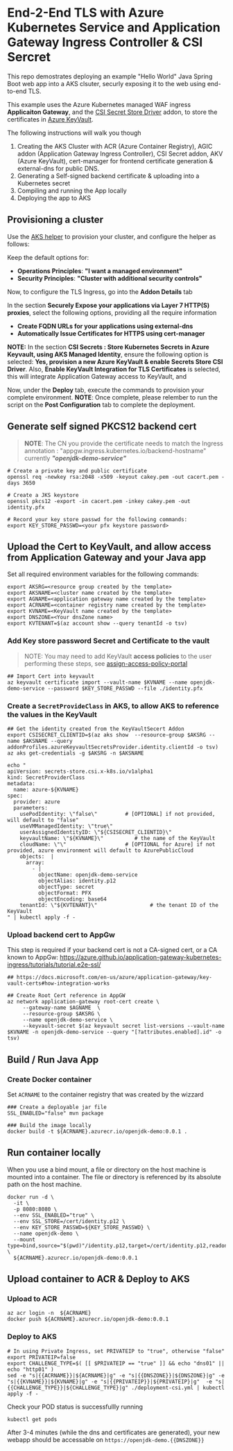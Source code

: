 
# End-2-End TLS with Azure Kubernetes Service and Application Gateway Ingress Controller & CSI Sercret

This repo demostrates deploying an example "Hello World" Java Spring Boot web app into a AKS clsuter, securly exposing it to the web using end-to-end TLS.

This example uses the Azure Kubernetes managed WAF ingress __Applicaiton Gateway__, and the [CSI Secret Store Driver](https://docs.microsoft.com/en-us/azure/aks/csi-secrets-store-driver) addon, to store the certificates in [Azure KeyVault](https://azure.microsoft.com/en-gb/services/key-vault/). 

The following instructions will walk you though

1. Creating the AKS Cluster with ACR (Azure Container Registry), AGIC addon (Application Gateway Ingress Controller), CSI Secret addon, AKV (Azure KeyVault), cert-manager for frontend certificate generation & external-dns for public DNS.
2. Generating a Self-signed backend certificate & uploading into a Kubernetes secret
3. Compiling and running the App locally
4. Deploying the app to AKS

## Provisioning a cluster

Use the [AKS helper](https://azure.github.io/Aks-Construction) to provision your cluster, and configure the helper as follows:

Keep the default options for:
  * __Operations Principles__: __"I want a managed environment"__
  * __Security Principles__: __"Cluster with additional security controls"__

Now, to configure the TLS Ingress, go into the __Addon Details__ tab

  In the section __Securely Expose your applications via Layer 7 HTTP(S) proxies__, select the following options, providing all the require information

  * __Create FQDN URLs for your applications using external-dns__
  * __Automatically Issue Certificates for HTTPS using cert-manager__


  __NOTE:__ In the section __CSI Secrets : Store Kubernetes Secrets in Azure Keyvault, using AKS Managed Identity__,  ensure the following option is selected: __Yes, provision a new Azure KeyVault & enable Secrets Store CSI Driver__.  Also, __Enable KeyVault Integration for TLS Certificates__ is selected, this will integrate Application Gateway access to KeyVault,  and 


Now, under the __Deploy__ tab, execute the commands to provision your complete environment. __NOTE__: Once complete, please relember to run the script on the __Post Configuration__ tab to complete the deployment.


## Generate self signed PKCS12 backend cert

>__NOTE__: The CN you provide the certificate needs to match the Ingress annotation : "appgw.ingress.kubernetes.io/backend-hostname" currently ___"openjdk-demo-service"___

```
# Create a private key and public certificate 
openssl req -newkey rsa:2048 -x509 -keyout cakey.pem -out cacert.pem -days 3650 

# Create a JKS keystore
openssl pkcs12 -export -in cacert.pem -inkey cakey.pem -out identity.pfx 

# Record your key store passwd for the following commands:
export KEY_STORE_PASSWD=<your pfx keystore password>
```


## Upload the Cert to KeyVault, and allow access from Application Gateway and your Java app

Set all required environment variables for the following commands:
```
export AKSRG=<resource group created by the template>
export AKSNAME=<cluster name created by the template>
export AGNAME=<application gateway name created by the template>
export ACRNAME=<container registry name created by the template>
export KVNAME=<KeyVault name created by the template>
export DNSZONE=<Your dnsZone name>
export KVTENANT=$(az account show --query tenantId -o tsv)
```


### Add Key store password Secret and Certificate to the vault


>NOTE: You may need to add KeyVault __access policies__ to the user performing these steps, see [assign-access-policy-portal](https://docs.microsoft.com/en-us/azure/key-vault/general/assign-access-policy-portal)


```
## Import Cert into keyvault
az keyvault certificate import --vault-name $KVNAME --name openjdk-demo-service --password $KEY_STORE_PASSWD --file ./identity.pfx
```

### Create a `SecretProvideClass` in AKS, to allow AKS to reference the values in the KeyVault


```
## Get the identity created from the KeyVaultSecert Addon
export CSISECRET_CLIENTID=$(az aks show  --resource-group $AKSRG --name $AKSNAME --query addonProfiles.azureKeyvaultSecretsProvider.identity.clientId -o tsv)
az aks get-credentials -g $AKSRG -n $AKSNAME

echo "
apiVersion: secrets-store.csi.x-k8s.io/v1alpha1
kind: SecretProviderClass
metadata:
  name: azure-${KVNAME}
spec:
  provider: azure
  parameters:
    usePodIdentity: \"false\"         # [OPTIONAL] if not provided, will default to "false"
    useVMManagedIdentity: \"true\"
    userAssignedIdentityID: \"${CSISECRET_CLIENTID}\"
    keyvaultName: \"${KVNAME}\"          # the name of the KeyVault
    cloudName: \"\"                   # [OPTIONAL for Azure] if not provided, azure environment will default to AzurePublicCloud 
    objects:  |
      array:
        - |
          objectName: openjdk-demo-service
          objectAlias: identity.p12
          objectType: secret
          objectFormat: PFX
          objectEncoding: base64
    tenantId: \"${KVTENANT}\"                 # the tenant ID of the KeyVault
" | kubectl apply -f -
```

### Upload backend cert to AppGw

This step is required if your backend cert is not a CA-signed cert, or a CA known to AppGw: https://azure.github.io/application-gateway-kubernetes-ingress/tutorials/tutorial.e2e-ssl/


```
## https://docs.microsoft.com/en-us/azure/application-gateway/key-vault-certs#how-integration-works

## Create Root Cert reference in AppGW
az network application-gateway root-cert create \
     --gateway-name $AGNAME  \
     --resource-group $AKSRG \
     --name openjdk-demo-service \
     --keyvault-secret $(az keyvault secret list-versions --vault-name $KVNAME -n openjdk-demo-service --query "[?attributes.enabled].id" -o tsv)
```


## Build / Run Java App

### Create Docker container

Set ```ACRNAME``` to the container registry that was created by the wizzard

```
### Create a deployable jar file
SSL_ENABLED="false" mvn package

### Build the image locally
docker build -t ${ACRNAME}.azurecr.io/openjdk-demo:0.0.1 .
```

## Run container locally

When you use a bind mount, a file or directory on the host machine is mounted into a container. The file or directory is referenced by its absolute path on the host machine.

```
docker run -d \
  -it \
  -p 8080:8080 \
  --env SSL_ENABLED="true" \
  --env SSL_STORE=/cert/identity.p12 \
  --env KEY_STORE_PASSWD=${KEY_STORE_PASSWD} \
  --name openjdk-demo \
  --mount type=bind,source="$(pwd)"/identity.p12,target=/cert/identity.p12,readonly  \
  ${ACRNAME}.azurecr.io/openjdk-demo:0.0.1
```

## Upload container to ACR & Deploy to AKS

### Upload to ACR

```
az acr login -n  ${ACRNAME}
docker push ${ACRNAME}.azurecr.io/openjdk-demo:0.0.1
```


### Deploy to AKS

```
# In using Private Ingress, set PRIVATEIP to "true", otherwise "false"
export PRIVATEIP=false
export CHALLENGE_TYPE=$( [[ $PRIVATEIP == "true" ]] && echo "dns01" || echo "http01" ) 
sed -e "s|{{ACRNAME}}|${ACRNAME}|g" -e "s|{{DNSZONE}}|${DNSZONE}|g" -e "s|{{KVNAME}}|${KVNAME}|g" -e "s|{{PRIVATEIP}}|${PRIVATEIP}|g"  -e "s|{{CHALLENGE_TYPE}}|${CHALLENGE_TYPE}|g" ./deployment-csi.yml | kubectl apply -f -
```  

Check your POD status is successfullly running
```
kubectl get pods
```

After 3-4 minutes (while the dns and certificates are generated), your new webapp should be accessable on ```https://openjdk-demo.{{DNSZONE}}```

